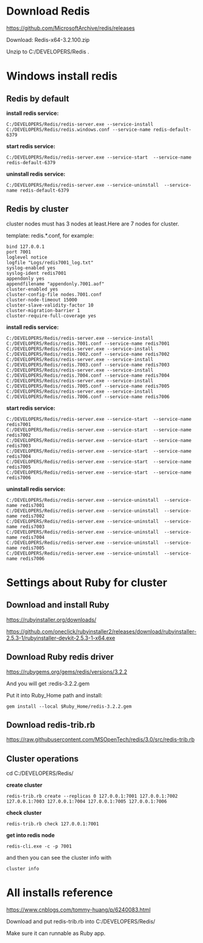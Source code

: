 # Download Redis

https://github.com/MicrosoftArchive/redis/releases

Download: Redis-x64-3.2.100.zip

Unzip to C:/DEVELOPERS/Redis .

# Windows install redis

## Redis by default

**install redis service:**

```
C:/DEVELOPERS/Redis/redis-server.exe --service-install C:/DEVELOPERS/Redis/redis.windows.conf --service-name redis-default-6379
```

**start redis service:**

```
C:/DEVELOPERS/Redis/redis-server.exe --service-start  --service-name redis-default-6379
```

**uninstall redis service:**

```
C:/DEVELOPERS/Redis/redis-server.exe --service-uninstall  --service-name redis-default-6379
```

## Redis by cluster

cluster nodes must has 3 nodes at least.Here are 7 nodes for cluster.

template: redis.*.conf, for example:

```
bind 127.0.0.1
port 7001
loglevel notice
logfile "Logs/redis7001_log.txt"
syslog-enabled yes
syslog-ident redis7001
appendonly yes
appendfilename "appendonly.7001.aof"
cluster-enabled yes
cluster-config-file nodes.7001.conf
cluster-node-timeout 15000
cluster-slave-validity-factor 10
cluster-migration-barrier 1
cluster-require-full-coverage yes
```

**install redis service:**

```
C:/DEVELOPERS/Redis/redis-server.exe --service-install C:/DEVELOPERS/Redis/redis.7001.conf --service-name redis7001
C:/DEVELOPERS/Redis/redis-server.exe --service-install C:/DEVELOPERS/Redis/redis.7002.conf --service-name redis7002
C:/DEVELOPERS/Redis/redis-server.exe --service-install C:/DEVELOPERS/Redis/redis.7003.conf --service-name redis7003
C:/DEVELOPERS/Redis/redis-server.exe --service-install C:/DEVELOPERS/Redis/redis.7004.conf --service-name redis7004
C:/DEVELOPERS/Redis/redis-server.exe --service-install C:/DEVELOPERS/Redis/redis.7005.conf --service-name redis7005
C:/DEVELOPERS/Redis/redis-server.exe --service-install C:/DEVELOPERS/Redis/redis.7006.conf --service-name redis7006
```

**start redis service:**

```
C:/DEVELOPERS/Redis/redis-server.exe --service-start  --service-name redis7001
C:/DEVELOPERS/Redis/redis-server.exe --service-start  --service-name redis7002
C:/DEVELOPERS/Redis/redis-server.exe --service-start  --service-name redis7003
C:/DEVELOPERS/Redis/redis-server.exe --service-start  --service-name redis7004
C:/DEVELOPERS/Redis/redis-server.exe --service-start  --service-name redis7005
C:/DEVELOPERS/Redis/redis-server.exe --service-start  --service-name redis7006
```

**uninstall redis service:**

```
C:/DEVELOPERS/Redis/redis-server.exe --service-uninstall  --service-name redis7001
C:/DEVELOPERS/Redis/redis-server.exe --service-uninstall  --service-name redis7002
C:/DEVELOPERS/Redis/redis-server.exe --service-uninstall  --service-name redis7003
C:/DEVELOPERS/Redis/redis-server.exe --service-uninstall  --service-name redis7004
C:/DEVELOPERS/Redis/redis-server.exe --service-uninstall  --service-name redis7005
C:/DEVELOPERS/Redis/redis-server.exe --service-uninstall  --service-name redis7006
```

# Settings about  Ruby for cluster

## Download and install Ruby 

https://rubyinstaller.org/downloads/

https://github.com/oneclick/rubyinstaller2/releases/download/rubyinstaller-2.5.3-1/rubyinstaller-devkit-2.5.3-1-x64.exe

## Download Ruby redis driver

https://rubygems.org/gems/redis/versions/3.2.2

And you will get :redis-3.2.2.gem

Put it into Ruby_Home path and install:

```
gem install --local $Ruby_Home/redis-3.2.2.gem 
```

## Download redis-trib.rb

https://raw.githubusercontent.com/MSOpenTech/redis/3.0/src/redis-trib.rb

## Cluster operations

cd  C:/DEVELOPERS/Redis/ 

**create cluster**
```
redis-trib.rb create --replicas 0 127.0.0.1:7001 127.0.0.1:7002 127.0.0.1:7003 127.0.0.1:7004 127.0.0.1:7005 127.0.0.1:7006
```
**check cluster**
```
redis-trib.rb check 127.0.0.1:7001
```

**get into redis node**

```
redis-cli.exe -c -p 7001
```
and then you can see the cluster info with

```
cluster info
```


# All installs reference

https://www.cnblogs.com/tommy-huang/p/6240083.html

Download and put redis-trib.rb into  C:/DEVELOPERS/Redis/ 

Make sure  it can runnable as Ruby app.